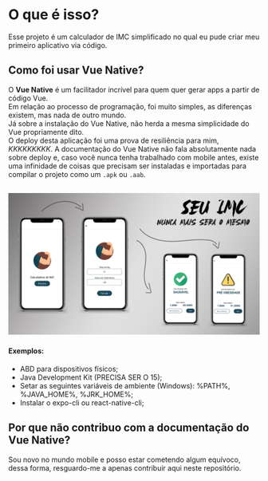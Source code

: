 # O que é isso?
Esse projeto é um calculador de IMC simplificado no qual eu pude criar meu primeiro aplicativo via código.

## Como foi usar Vue Native?
O **Vue Native** é um facilitador incrível para quem quer gerar apps a partir de código Vue.<br/>
Em relação ao processo de programação, foi muito simples, as diferenças existem, mas nada de outro mundo.<br/>
Já sobre a instalação do Vue Native, não herda a mesma simplicidade do Vue propriamente dito.<br/>
O deploy desta aplicação foi uma prova de resiliência para mim, *KKKKKKKKK*. A documentação do Vue Native não fala absolutamente nada sobre deploy e, caso você nunca tenha trabalhado com mobile antes, existe uma infinidade de coisas que precisam ser instaladas e importadas para compilar o projeto como um `.apk` ou `.aab`.

## <img src="./assets/ImcCalculator-prints/prints.png">

#### Exemplos:
- ABD para dispositivos físicos;
- Java Development Kit (PRECISA SER O 15);
- Setar as seguintes variáveis de ambiente (Windows): %PATH%, %JAVA_HOME%, %JRK_HOME%;
- Instalar o expo-cli ou react-native-cli;

## Por que não contribuo com a documentação do Vue Native?
Sou novo no mundo mobile e posso estar cometendo algum equívoco, dessa forma, resguardo-me a apenas contribuir aqui neste repositório.


